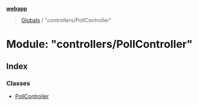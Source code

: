 **[webapp](../README.md)**

> [Globals](../globals.md) / "controllers/PollController"

# Module: "controllers/PollController"

## Index

### Classes

* [PollController](../classes/_controllers_pollcontroller_.pollcontroller.md)
